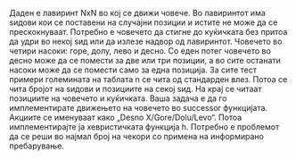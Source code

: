Даден е лавиринт NxN во кој се движи човече. Во лавиринтот има ѕидови кои се поставени на случајни позиции и истите не може да се прескокнуваат. Потребно е човечето да стигне до куќичката без притоа да удри во некој ѕид или да излезе надвор од лавиринтот. Човечето во четири насоки: горе, долу, лево и десно. Со еден потег човечето во десно може да се помести за две или три позиции, а во сите останати насоки може да се помести само за една позиција.
За сите тест примери големината на таблата n се чита од стандарден влез. Потоа се чита бројот на ѕидови и позициите на секој ѕид. На крај се читаат позициите на човечето и куќичката. Ваша задача е да го имплементирате движењето на човечето во successor функцијата. Акциите се именуваат како „Desno X/Gore/Dolu/Levo“. Потоа имплементирајте ја хевристичката функција h. Потребно е проблемот да се реши во најмал број на чекори со примена на информирано пребарување.